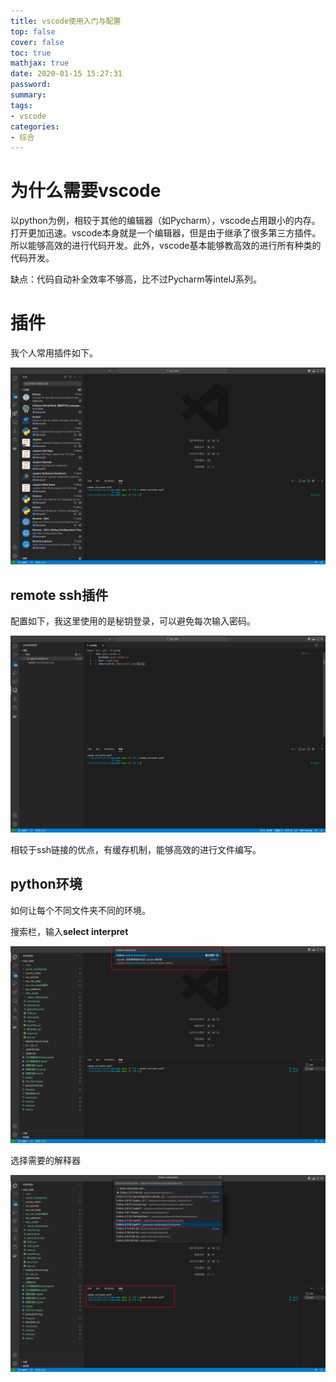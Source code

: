 ```yaml
---
title: vscode使用入门与配置
top: false
cover: false
toc: true
mathjax: true
date: 2020-01-15 15:27:31
password:
summary:
tags:
- vscode
categories:
- 综合
---
```

# 为什么需要vscode

以python为例，相较于其他的编辑器（如Pycharm），vscode占用跟小的内存。打开更加迅速。vscode本身就是一个编辑器，但是由于继承了很多第三方插件。所以能够高效的进行代码开发。此外，vscode基本能够教高效的进行所有种类的代码开发。

缺点：代码自动补全效率不够高，比不过Pycharm等intelJ系列。



# 插件

我个人常用插件如下。

![refs/heads/master/image-20230130164706188](https://raw.githubusercontent.com/kengerlwl/kengerlwl.github.io/refs/heads/master/image/5e3a7dea6422dfb6e1a0f6a1406b2905/6d6cb97738f5835770c576482478b748.png)



## remote ssh插件

配置如下，我这里使用的是秘钥登录，可以避免每次输入密码。

![refs/heads/master/image-20230130164811532](https://raw.githubusercontent.com/kengerlwl/kengerlwl.github.io/refs/heads/master/image/5e3a7dea6422dfb6e1a0f6a1406b2905/08c0bfe580f9ea6da7ea01250707281d.png)

相较于ssh链接的优点，有缓存机制，能够高效的进行文件编写。





## python环境

如何让每个不同文件夹不同的环境。

搜索栏，输入**select interpret**

![refs/heads/master/image-20230130165153810](https://raw.githubusercontent.com/kengerlwl/kengerlwl.github.io/refs/heads/master/image/5e3a7dea6422dfb6e1a0f6a1406b2905/8e81711169c2e34591c4feacd96a466b.png)

选择需要的解释器

![refs/heads/master/image-20230130165247326](https://raw.githubusercontent.com/kengerlwl/kengerlwl.github.io/refs/heads/master/image/5e3a7dea6422dfb6e1a0f6a1406b2905/7e437e82feeb9ae2983ca68e3632097b.png)



